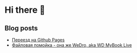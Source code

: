 # Hi there 👋

<!--
**DmitriySafronov/DmitriySafronov** is a ✨ _special_ ✨ repository because its `README.md` (this file) appears on your GitHub profile.

Here are some ideas to get you started:

- 🔭 I’m currently working on ...
- 🌱 I’m currently learning ...
- 👯 I’m looking to collaborate on ...
- 🤔 I’m looking for help with ...
- 💬 Ask me about ...
- 📫 How to reach me: ...
- 😄 Pronouns: ...
- ⚡ Fun fact: ...
-->

## Blog posts
<!-- BLOG-POST-LIST:START -->
- [Переезд на Github Pages](https://cyberbrain.pw/2023/12/09/%D0%BF%D0%B5%D1%80%D0%B5%D0%B5%D0%B7%D0%B4-%D0%BD%D0%B0-github-pages.html)
- [Файловая помойка - она же WeDro, aka WD MyBook Live](https://cyberbrain.pw/2013/05/21/fajlovaya-pomojka-ona-zhe-wedro-aka-wd-mybook-live.html)
<!-- BLOG-POST-LIST:END -->
